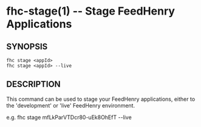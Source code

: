 fhc-stage(1) -- Stage FeedHenry Applications
============================================

## SYNOPSIS

    fhc stage <appId> 
    fhc stage <appId> --live
    
## DESCRIPTION

This command can be used to stage your FeedHenry applications, either to the 'development' or 'live' FeedHenry environment.

e.g. 
fhc stage mfLkParVTDcr80-uEk8OhEfT --live
